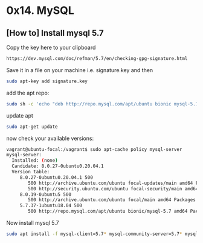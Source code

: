 # 0x14. MySQL

## [How to] Install mysql 5.7

Copy the key here to your clipboard
```html
https://dev.mysql.com/doc/refman/5.7/en/checking-gpg-signature.html
```

Save it in a file on your machine i.e. signature.key and then
```bash
sudo apt-key add signature.key
```

add the apt repo:
```bash
sudo sh -c 'echo "deb http://repo.mysql.com/apt/ubuntu bionic mysql-5.7" >> /etc/apt/sources.list.d/mysql.list'
```

update apt
```bash
sudo apt-get update
```

now check your available versions:
```bash
vagrant@ubuntu-focal:/vagrant$ sudo apt-cache policy mysql-server
mysql-server:
  Installed: (none)
  Candidate: 8.0.27-0ubuntu0.20.04.1
  Version table:
     8.0.27-0ubuntu0.20.04.1 500
        500 http://archive.ubuntu.com/ubuntu focal-updates/main amd64 Packages
        500 http://security.ubuntu.com/ubuntu focal-security/main amd64 Packages
     8.0.19-0ubuntu5 500
        500 http://archive.ubuntu.com/ubuntu focal/main amd64 Packages
     5.7.37-1ubuntu18.04 500
        500 http://repo.mysql.com/apt/ubuntu bionic/mysql-5.7 amd64 Packages
```

Now install mysql 5.7
```bash
sudo apt install -f mysql-client=5.7* mysql-community-server=5.7* mysql-server=5.7*
```
